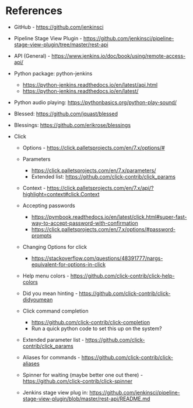 # References

- GitHub - https://github.com/jenkinsci

- Pipeline Stage View Plugin - https://github.com/jenkinsci/pipeline-stage-view-plugin/tree/master/rest-api

- API (General) - https://www.jenkins.io/doc/book/using/remote-access-api/

- Python package: python-jenkins
    - https://python-jenkins.readthedocs.io/en/latest/api.html
    - https://python-jenkins.readthedocs.io/en/latest/

- Python audio playing: https://pythonbasics.org/python-play-sound/

- Blessed: https://github.com/jquast/blessed
- Blessings: https://github.com/erikrose/blessings

- Click
    - Options - https://click.palletsprojects.com/en/7.x/options/#
    - Parameters 
        - https://click.palletsprojects.com/en/7.x/parameters/
        - Extended list: https://github.com/click-contrib/click_params
    - Context - https://click.palletsprojects.com/en/7.x/api/?highlight=context#click.Context
    - Accepting passwords
        - https://pymbook.readthedocs.io/en/latest/click.html#super-fast-way-to-accept-password-with-confirmation
        - https://click.palletsprojects.com/en/7.x/options/#password-prompts

    - Changing Options for click
        - https://stackoverflow.com/questions/48391777/nargs-equivalent-for-options-in-click

    - Help menu colors - https://github.com/click-contrib/click-help-colors
    - Did you mean hinting - https://github.com/click-contrib/click-didyoumean
    - Click command completion 
        - https://github.com/click-contrib/click-completion
        - Run a quick python code to set this up on the system?
    - Extended parameter list - https://github.com/click-contrib/click_params
    - Aliases for commands - https://github.com/click-contrib/click-aliases
    - Spinner for waiting (maybe better one out there) - https://github.com/click-contrib/click-spinner


    - Jenkins stage view plug in: https://github.com/jenkinsci/pipeline-stage-view-plugin/blob/master/rest-api/README.md